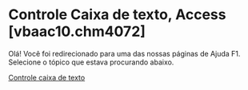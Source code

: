 
# Controle Caixa de texto, Access [vbaac10.chm4072]

Olá! Você foi redirecionado para uma das nossas páginas de Ajuda F1. Selecione o tópico que estava procurando abaixo.

[Controle caixa de texto](http://msdn.microsoft.com/library/596913de-8f53-9643-484b-e28dabd9019f%28Office.15%29.aspx)
